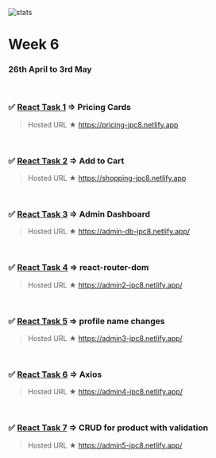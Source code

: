 ![stats](https://img.shields.io/badge/Completed%20-blue)

# Week 6

### 26th April to 3rd May

<br>

### ✅ [React Task 1](React-task-1) ⇒ Pricing Cards

> Hosted URL ★ https://pricing-jpc8.netlify.app
 <br/>

### ✅ [React Task 2](React-task-2) ⇒ Add to Cart

> Hosted URL ★ https://shopping-jpc8.netlify.app
 <br>

### ✅ [React Task 3](React-task-3) ⇒ Admin Dashboard

> Hosted URL ★ https://admin-db-jpc8.netlify.app/ 
 <br>

### ✅ [React Task 4](React-task-4) ⇒ react-router-dom

> Hosted URL ★ https://admin2-jpc8.netlify.app/
 <br>

### ✅ [React Task 5](React-task-5) ⇒ profile name changes

> Hosted URL ★ https://admin3-jpc8.netlify.app/
 <br>

### ✅ [React Task 6](React-task-6) ⇒ Axios

> Hosted URL ★ https://admin4-jpc8.netlify.app/
 <br>

### ✅ [React Task 7](React-task-7) ⇒ CRUD for product with validation

> Hosted URL ★ https://admin5-jpc8.netlify.app/

